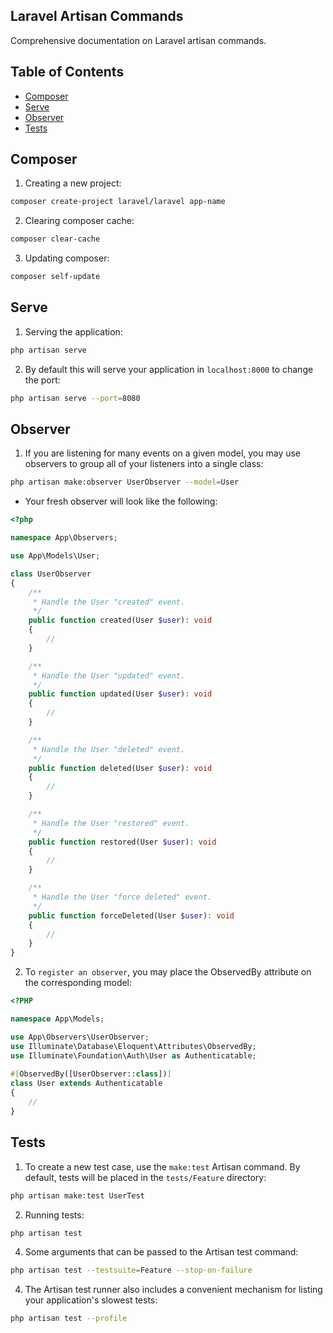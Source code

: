 ## Laravel Artisan Commands
Comprehensive documentation on Laravel artisan commands.

## Table of Contents
- [Composer](#composer)
- [Serve](#serve)
- [Observer](#observer)
- [Tests](#tests)

## Composer
1. Creating a new project:
```sh
composer create-project laravel/laravel app-name
```
2. Clearing composer cache:
```sh
composer clear-cache
```
3. Updating composer:
```sh
composer self-update
```

## Serve
1. Serving the application:
```sh
php artisan serve
```
2. By default this will serve your application in `localhost:8000` to change the port:
```sh
php artisan serve --port=8080
```

## Observer
1. If you are listening for many events on a given model, you may use observers to group all of your listeners into a single class:
```sh
php artisan make:observer UserObserver --model=User
```
- Your fresh observer will look like the following:
```php
<?php

namespace App\Observers;

use App\Models\User;

class UserObserver
{
    /**
     * Handle the User "created" event.
     */
    public function created(User $user): void
    {
        //
    }

    /**
     * Handle the User "updated" event.
     */
    public function updated(User $user): void
    {
        //
    }

    /**
     * Handle the User "deleted" event.
     */
    public function deleted(User $user): void
    {
        //
    }

    /**
     * Handle the User "restored" event.
     */
    public function restored(User $user): void
    {
        //
    }

    /**
     * Handle the User "force deleted" event.
     */
    public function forceDeleted(User $user): void
    {
        //
    }
}
```

2. To `register an observer`, you may place the ObservedBy attribute on the corresponding model:
```php
<?PHP

namespace App\Models;

use App\Observers\UserObserver;
use Illuminate\Database\Eloquent\Attributes\ObservedBy;
use Illuminate\Foundation\Auth\User as Authenticatable;
 
#[ObservedBy([UserObserver::class])]
class User extends Authenticatable
{
    //
}
```

## Tests
1. To create a new test case, use the `make:test` Artisan command. By default, tests will be placed in the `tests/Feature` directory:
```sh
php artisan make:test UserTest
```
2. Running tests:
```sh
php artisan test
```
4. Some arguments that can be passed to the Artisan test command:
```sh
php artisan test --testsuite=Feature --stop-on-failure
```
4. The Artisan test runner also includes a convenient mechanism for listing your application's slowest tests:
```sh
php artisan test --profile
```
